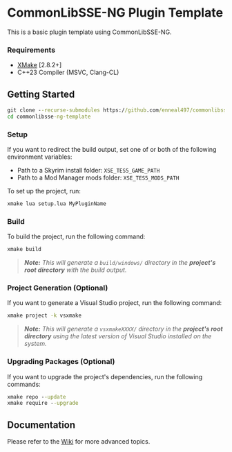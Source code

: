 # CommonLibSSE-NG Plugin Template

This is a basic plugin template using CommonLibSSE-NG.

### Requirements
* [XMake](https://xmake.io) [2.8.2+]
* C++23 Compiler (MSVC, Clang-CL)

## Getting Started
```bat
git clone --recurse-submodules https://github.com/enneal497/commonlibsse-ng-template
cd commonlibsse-ng-template
```

### Setup
If you want to redirect the build output, set one of or both of the following environment variables:
- Path to a Skyrim install folder: `XSE_TES5_GAME_PATH`
- Path to a Mod Manager mods folder: `XSE_TES5_MODS_PATH`

To set up the project, run:
```bat
xmake lua setup.lua MyPluginName
```

### Build
To build the project, run the following command:
```bat
xmake build
```

> ***Note:*** *This will generate a `build/windows/` directory in the **project's root directory** with the build output.*

### Project Generation (Optional)
If you want to generate a Visual Studio project, run the following command:
```bat
xmake project -k vsxmake
```

> ***Note:*** *This will generate a `vsxmakeXXXX/` directory in the **project's root directory** using the latest version of Visual Studio installed on the system.*

### Upgrading Packages (Optional)
If you want to upgrade the project's dependencies, run the following commands:
```bat
xmake repo --update
xmake require --upgrade
```

## Documentation
Please refer to the [Wiki](https://github.com/libxse/commonlibsse-ng-template/wiki) for more advanced topics.
